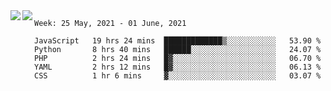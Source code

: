 <a href="https://github.com/anuraghazra/github-readme-stats">
  <img align="left" src="https://github-readme-stats.vercel.app/api?username=Tanesan&count_private=true&show_icons=true" />
</a>
<a href="https://github.com/anuraghazra/github-readme-stats">
  <img align="left" src="https://github-readme-stats.vercel.app/api/top-langs/?username=Tanesan" />
</a>

<!--START_SECTION:waka-->
```text
Week: 25 May, 2021 - 01 June, 2021

JavaScript   19 hrs 24 mins  █████████████▒░░░░░░░░░░░   53.90 % 
Python       8 hrs 40 mins   ██████░░░░░░░░░░░░░░░░░░░   24.07 % 
PHP          2 hrs 24 mins   █▓░░░░░░░░░░░░░░░░░░░░░░░   06.70 % 
YAML         2 hrs 12 mins   █▓░░░░░░░░░░░░░░░░░░░░░░░   06.13 % 
CSS          1 hr 6 mins     ▓░░░░░░░░░░░░░░░░░░░░░░░░   03.07 % 
```
<!--END_SECTION:waka-->
